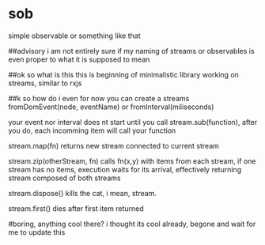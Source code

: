 # sob
simple observable or something like that

##advisory
i am not entirely sure if my naming of streams or observables is even proper to what it is supposed to mean

##ok so what is this
this is beginning of minimalistic library working on streams, similar to rxjs


##k so how do i even
for now you can create a streams fromDomEvent(node, eventName) or fromInterval(miliseconds)


your event nor interval does nt start until you call stream.sub(function), after you do, each incomming item will call your function


stream.map(fn) returns new stream connected to current stream 


stream.zip(otherStream, fn) calls fn(x,y) with items from each stream, if one stream has no items, execution waits for its arrival, effectively returning stream composed of both streams


stream.dispose() kills the cat, i mean, stream.


stream.first() dies after first item returned


#boring, anything cool there?
i thought its cool already, begone and wait for me to update this
